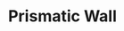 ---
title: "Prismatic Wall"
permalink: /spells/prismatic-wall/
tags:
  - Spell
  - 9th Level
  - Abjuration
available_for:
  - Wizard
level: "9th Level"
school: "Abjuration"
range: "60 ft"
area: "90 ft"
shape: "Line"
comp:
  - V
  - S
duration: "10 Minutes"
description: |
  A shimmering, multicolored plane of light forms a vertical opaque wall--up to 90 feet long, 30 feet high, and 1 inch thick--centered on a point you can see within range. Alternatively, you can shape the wall into a sphere up to 30 feet in diameter centered on a point you choose within range. The wall remains in place for the duration. If you position the wall so that it passes through a space occupied by a creature, the spell fails, and your action and the spell slot are wasted.

  The wall sheds bright light out to a range of 100 feet and dim light for an additional 100 feet. You and creatures you designate at the time you cast the spell can pass through and remain near the wall without harm. If another creature that can see the wall moves to within 20 feet of it or starts its turn there, the creature must succeed on a constitution saving throw or become blinded for 1 minute.

  The wall consists of seven layers, each with a different color. When a creature attempts to reach into or pass through the wall, it does so one layer at a time through all the wall's layers. As it passes or reaches through each layer, the creature must make a dexterity saving throw or be affected by that layer's properties as described below.

  The wall can be destroyed, also one layer at a time, in order from red to violet, by means specific to each layer. Once a layer is destroyed, it remains so for the duration of the spell. A rod of cancellation destroys a prismatic wall, but an antimagic field has no effect on it.

  ***1. Red.*** The creature takes 10d6 fire damage on a failed save, or half as much damage on a successful one. While this layer is in place, nonmagical ranged attacks can't pass through the wall. The layer can be destroyed by dealing at least 25 cold damage to it.

  ***2. Orange.*** The creature takes 10d6 acid damage on a failed save, or half as much damage on a successful one. While this layer is in place, magical ranged attacks can't pass through the wall. The layer is destroyed by a strong wind.

  ***3. Yellow.*** The creature takes 10d6 lightning damage on a failed save, or half as much damage on a successful one. This layer can be destroyed by dealing at least 60 force damage to it.

  ***4. Green.*** The creature takes 10d6 poison damage on a failed save, or half as much damage on a successful one. A passwall spell, or another spell of equal or greater level that can open a portal on a solid surface, destroys this layer.

  ***5. Blue.*** The creature takes 10d6 cold damage on a failed save, or half as much damage on a successful one. This layer can be destroyed by dealing at least 25 fire damage to it.

  ***6. Indigo.*** On a failed save, the creature is restrained. It must then make a constitution saving throw at the end of each of its turns. If it successfully saves three times, the spell ends. If it fails its save three times, it permanently turns to stone and is subjected to the petrified condition. The successes and failures don't need to be consecutive; keep track of both until the creature collects three of a kind.

  While this layer is in place, spells can't be cast through the wall. The layer is destroyed by bright light shed by a daylight spell or a similar spell of equal or higher level.

  ***7. Violet.*** On a failed save, the creature is blinded. It must then make a wisdom saving throw at the start of your next turn. A successful save ends the blindness. If it fails that save, the creature is transported to another plane of the GM's choosing and is no longer blinded. (Typically, a creature that is on a plane that isn't its home plane is banished home, while other creatures are usually cast into the Astral or Ethereal planes.) This layer is destroyed by a dispel magic spell or a similar spell of equal or higher level that can end spells and magical effects.
excerpt: "A shimmering, multicolored plane of light forms a vertical opaque wall--up to 90 feet long, 30 feet high, and 1 inch thick--centered on a point you can see within range."
source: "Basic Rules"
---